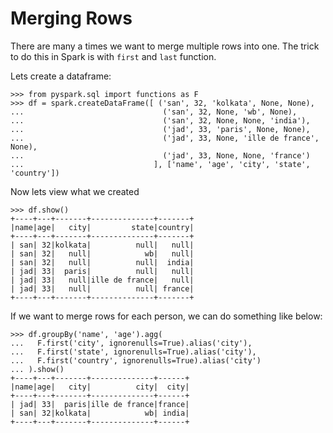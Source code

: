 # Merging Rows

There are many a times we want to merge multiple rows into one. The trick to do this in Spark is with `first` and `last` function.

Lets create a dataframe:

```
>>> from pyspark.sql import functions as F
>>> df = spark.createDataFrame([ ('san', 32, 'kolkata', None, None), 
...                               ('san', 32, None, 'wb', None), 
...                               ('san', 32, None, None, 'india'), 
...                               ('jad', 33, 'paris', None, None), 
...                               ('jad', 33, None, 'ille de france', None), 
...                               ('jad', 33, None, None, 'france')
...                             ], ['name', 'age', 'city', 'state', 'country'])
```

Now lets view what we created

```
>>> df.show()
+----+---+-------+--------------+-------+                                       
|name|age|   city|         state|country|
+----+---+-------+--------------+-------+
| san| 32|kolkata|          null|   null|
| san| 32|   null|            wb|   null|
| san| 32|   null|          null|  india|
| jad| 33|  paris|          null|   null|
| jad| 33|   null|ille de france|   null|
| jad| 33|   null|          null| france|
+----+---+-------+--------------+-------+
```

If we want to merge rows for each person, we can do something like below:

```
>>> df.groupBy('name', 'age').agg(
...   F.first('city', ignorenulls=True).alias('city'), 
...   F.first('state', ignorenulls=True).alias('city'),
...   F.first('country', ignorenulls=True).alias('city')
... ).show()
+----+---+-------+--------------+------+                                        
|name|age|   city|          city|  city|
+----+---+-------+--------------+------+
| jad| 33|  paris|ille de france|france|
| san| 32|kolkata|            wb| india|
+----+---+-------+--------------+------+
```

